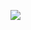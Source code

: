 ![](https://repository-images.githubusercontent.com/855971197/fb392328-bcff-415c-a3c0-11ebcdbacd0d)
